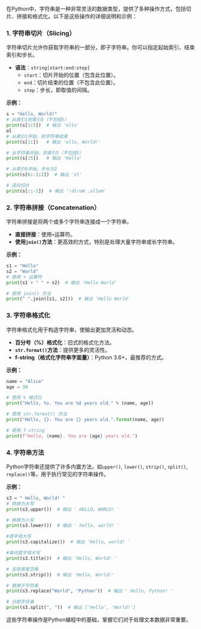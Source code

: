 在Python中，字符串是一种非常灵活的数据类型，提供了多种操作方式，包括切片、拼接和格式化。以下是这些操作的详细说明和示例：

### 1. 字符串切片（Slicing）
字符串切片允许你获取字符串的一部分，即子字符串。你可以指定起始索引、结束索引和步长。

- **语法**：`string[start:end:step]`
  - `start`：切片开始的位置（包含此位置）。
  - `end`：切片结束的位置（不包含此位置）。
  - `step`：步长，即取值的间隔。

**示例：**
```python
s = "Hello, World!"
# 从索引1到索引5（不包括5）
print(s[1:5])  # 输出 'ello'
ol
# 从索引1开始，到字符串结束
print(s[1:])   # 输出 'ello, World!'

# 从字符串开始，到索引5（不包括5）
print(s[:5])   # 输出 'Hello'

# 从索引6开始，步长为2
print(s[6:-1:2])  # 输出 'ol'

# 逆向切片
print(s[::-1])  # 输出 '!dlroW ,olleH'
```

### 2. 字符串拼接（Concatenation）
字符串拼接是将两个或多个字符串连接成一个字符串。

- **直接拼接**：使用`+`运算符。
- **使用`join()`方法**：更高效的方式，特别是处理大量字符串或长字符串。

**示例：**
```python
s1 = "Hello"
s2 = "World"
# 使用 + 运算符
print(s1 + " " + s2)  # 输出 'Hello World'

# 使用 join() 方法
print(" ".join([s1, s2]))  # 输出 'Hello World'
```

### 3. 字符串格式化
字符串格式化用于构造字符串，使输出更加灵活和动态。

- **百分号（%）格式化**：旧式的格式化方法。
- **`str.format()`方法**：提供更多的灵活性。
- **f-string（格式化字符串字面量）**：Python 3.6+，最推荐的方式。

**示例：**
```python
name = "Alice"
age = 30

# 使用 % 格式化
print("Hello, %s. You are %d years old." % (name, age))

# 使用 str.format() 方法
print("Hello, {}. You are {} years old.".format(name, age))

# 使用 f-string
print(f"Hello, {name}. You are {age} years old.")
```

### 4. 字符串方法
Python字符串还提供了许多内置方法，如`upper()`, `lower()`, `strip()`, `split()`, `replace()`等，用于执行常见的字符串操作。

**示例：**
```python
s3 = " Hello, World! "
# 转换为大写
print(s3.upper())  # 输出 ' HELLO, WORLD! '

# 转换为小写    
print(s3.lower())  # 输出 ' hello, world! '

#首字母大写
print(s3.capitalize())  # 输出 'Hello, world! '

#单词首字母大写
print(s3.title())  # 输出 'Hello, World! '

# 去除首尾空格
print(s3.strip())  # 输出 'Hello, World!'

# 替换子字符串
print(s3.replace("World", "Python"))  # 输出 ' Hello, Python! '

# 分割字符串
print(s3.split(", "))  # 输出 ['Hello', 'World!']
```

这些字符串操作是Python编程中的基础，掌握它们对于处理文本数据非常重要。